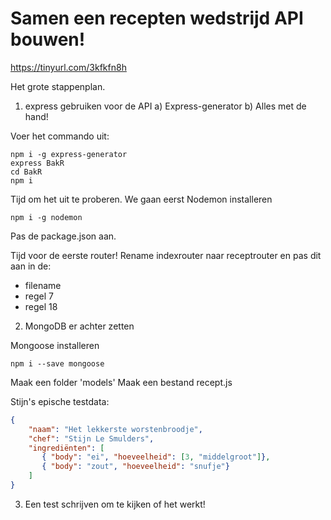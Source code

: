 # Samen een recepten wedstrijd API bouwen!

https://tinyurl.com/3kfkfn8h

Het grote stappenplan. 

1. express gebruiken voor de API
    a) Express-generator
    b) Alles met de hand!

Voer het commando uit:
```npm
npm i -g express-generator
express BakR
cd BakR
npm i
```

Tijd om het uit te proberen. 
We gaan eerst Nodemon installeren

```npm 
npm i -g nodemon 
```

Pas de package.json aan. 

Tijd voor de eerste router!
Rename indexrouter naar receptrouter en pas dit aan in de: 
* filename
* regel 7
* regel 18

2. MongoDB er achter zetten


Mongoose installeren

```npm
npm i --save mongoose
```

Maak een folder 'models'
Maak een bestand recept.js

Stijn's epische testdata:

```json
{
    "naam": "Het lekkerste worstenbroodje",
    "chef": "Stijn Le Smulders",
    "ingrediënten": [
       { "body": "ei", "hoeveelheid": [3, "middelgroot"]},
       { "body": "zout", "hoeveelheid": "snufje"}
    ]
}
```

3. Een test schrijven om te kijken of het werkt!
